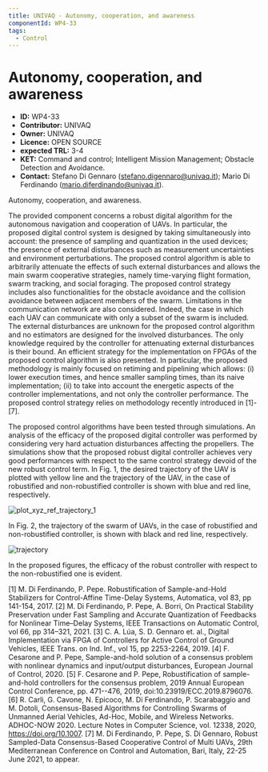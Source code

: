 ```yaml
---
title: UNIVAQ - Autonomy, cooperation, and awareness
componentId: WP4-33
tags:
  - Control
---
```


# Autonomy, cooperation, and awareness

- __ID:__ WP4-33
- __Contributor:__ UNIVAQ
- __Owner:__ UNIVAQ
- __Licence:__ OPEN SOURCE
- __expected TRL:__ 3-4
- __KET:__ Command and control; Intelligent Mission Management; Obstacle Detection and Avoidance.
- __Contact:__ Stefano Di Gennaro (stefano.digennaro@univaq.it); Mario Di Ferdinando (mario.diferdinando@univaq.it).

Autonomy, cooperation, and awareness.

The provided component concerns a robust digital algorithm for the autonomous navigation and cooperation of UAVs. In particular, the proposed digital control system is designed by taking simultaneously into account: the presence of sampling and quantization in the used devices; the presence of external disturbances such as measurement uncertainties and environment perturbations. The proposed control algorithm is able to arbitrarily attenuate the effects of such external disturbances and allows the main swarm cooperative strategies, namely time-varying flight formation, swarm tracking, and social foraging. The proposed control strategy includes also functionalities for the obstacle avoidance and the collision avoidance between adjacent members of the swarm. Limitations in the communication network are also considered. Indeed, the case in which each UAV can communicate with only a subset of the swarm is included. The external disturbances are unknown for the proposed control algorithm and no estimators are designed for the involved disturbances. The only knowledge required by the controller for attenuating external disturbances is their bound. An efficient strategy for the implementation on FPGAs of the proposed control algorithm is also presented. In particular, the proposed methodology is mainly focused on retiming and pipelining which allows: (i) lower execution times, and hence smaller sampling times, than its naive implementation; (ii) to take into account the energetic aspects of the controller implementations, and not only the controller performance. The proposed control strategy relies on methodology recently introduced in [1]-[7].

The proposed control algorithms have been tested through simulations. An analysis of the efficacy of the proposed digital controller was performed by considering very hard actuation disturbances affecting the propellers. The simulations show that the proposed robust digital controller achieves very good performances with respect to the same control strategy devoid of the new robust control term. In Fig. 1, the desired trajectory of the UAV is plotted with yellow line and the trajectory of the UAV, in the case of robustified and non-robustified controller is shown with blue and red line, respectively. 

![plot_xyz_ref_trajectory_1](https://user-images.githubusercontent.com/83577527/127151048-872c3309-1521-4bf7-8672-015c14fa98a7.jpg)

In Fig. 2, the trajectory of the swarm of UAVs, in the case of robustified and non-robustified controller, is shown with black and red line, respectively.

![trajectory](https://user-images.githubusercontent.com/83577527/127151220-85e3172b-92a7-4662-ae86-5389a35dd3a7.jpg)

In the proposed figures, the efficacy of the robust controller with respect to the non-robustified one is evident.

[1] M. Di Ferdinando, P. Pepe. Robustification of Sample-and-Hold Stabilizers for Control-Affine Time-Delay Systems, Automatica, vol 83, pp 141-154, 2017.
[2] M. Di Ferdinando, P. Pepe, A. Borri, On Practical Stability Preservation under Fast Sampling and Accurate Quantization of Feedbacks for Nonlinear Time–Delay Systems, IEEE Transactions on Automatic Control, vol 66, pp 314–321, 2021.
[3] C. A. Lúa, S. D. Gennaro et. al., Digital Implementation via FPGA of Controllers for Active Control of Ground Vehicles, IEEE Trans. on Ind. Inf., vol 15, pp 2253-2264, 2019. 
[4] F. Cesarone and P. Pepe, Sample-and-hold solution of a consensus problem with nonlinear dynamics and input/output disturbances, European Journal of Control, 2020. 
[5] F. Cesarone and P. Pepe, Robustification of sample-and-hold controllers for the consensus problem, 2019 Annual European Control Conference, pp. 471--476, 2019, doi:10.23919/ECC.2019.8796076.
[6] R. Carli, G. Cavone, N. Epicoco, M. Di Ferdinando, P. Scarabaggio and M. Dotoli, Consensus-Based Algorithms for Controlling Swarms of Unmanned Aerial Vehicles, Ad-Hoc, Mobile, and Wireless Networks. ADHOC-NOW 2020. Lecture Notes in Computer Science, vol. 12338, 2020, https://doi.org/10.1007.
[7] M. Di Ferdinando, P. Pepe, S. Di Gennaro, Robust Sampled-Data Consensus-Based Cooperative Control of Multi UAVs, 29th Mediterranean Conference on Control and Automation, Bari, Italy, 22-25 June 2021, to appear.
